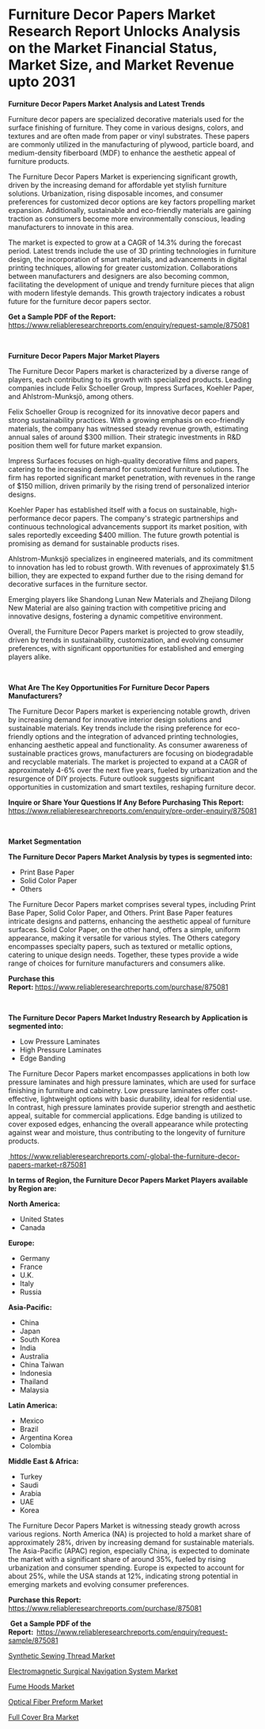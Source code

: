 <p><h1>Furniture Decor Papers Market Research Report Unlocks Analysis on the Market Financial Status, Market Size, and Market Revenue upto 2031</h1></p><p><strong>Furniture Decor Papers Market Analysis and Latest Trends</strong></p>
<p><p>Furniture decor papers are specialized decorative materials used for the surface finishing of furniture. They come in various designs, colors, and textures and are often made from paper or vinyl substrates. These papers are commonly utilized in the manufacturing of plywood, particle board, and medium-density fiberboard (MDF) to enhance the aesthetic appeal of furniture products. </p><p>The Furniture Decor Papers Market is experiencing significant growth, driven by the increasing demand for affordable yet stylish furniture solutions. Urbanization, rising disposable incomes, and consumer preferences for customized decor options are key factors propelling market expansion. Additionally, sustainable and eco-friendly materials are gaining traction as consumers become more environmentally conscious, leading manufacturers to innovate in this area.</p><p>The market is expected to grow at a CAGR of 14.3% during the forecast period. Latest trends include the use of 3D printing technologies in furniture design, the incorporation of smart materials, and advancements in digital printing techniques, allowing for greater customization. Collaborations between manufacturers and designers are also becoming common, facilitating the development of unique and trendy furniture pieces that align with modern lifestyle demands. This growth trajectory indicates a robust future for the furniture decor papers sector.</p></p>
<p><strong>Get a Sample PDF of the Report:&nbsp;</strong> <a href="https://www.reliableresearchreports.com/enquiry/request-sample/875081">https://www.reliableresearchreports.com/enquiry/request-sample/875081</a></p>
<p>&nbsp;</p>
<p><strong>Furniture Decor Papers Major Market Players</strong></p>
<p><p>The Furniture Decor Papers market is characterized by a diverse range of players, each contributing to its growth with specialized products. Leading companies include Felix Schoeller Group, Impress Surfaces, Koehler Paper, and Ahlstrom-Munksjö, among others.</p><p>Felix Schoeller Group is recognized for its innovative decor papers and strong sustainability practices. With a growing emphasis on eco-friendly materials, the company has witnessed steady revenue growth, estimating annual sales of around $300 million. Their strategic investments in R&D position them well for future market expansion.</p><p>Impress Surfaces focuses on high-quality decorative films and papers, catering to the increasing demand for customized furniture solutions. The firm has reported significant market penetration, with revenues in the range of $150 million, driven primarily by the rising trend of personalized interior designs.</p><p>Koehler Paper has established itself with a focus on sustainable, high-performance decor papers. The company's strategic partnerships and continuous technological advancements support its market position, with sales reportedly exceeding $400 million. The future growth potential is promising as demand for sustainable products rises.</p><p>Ahlstrom-Munksjö specializes in engineered materials, and its commitment to innovation has led to robust growth. With revenues of approximately $1.5 billion, they are expected to expand further due to the rising demand for decorative surfaces in the furniture sector.</p><p>Emerging players like Shandong Lunan New Materials and Zhejiang Dilong New Material are also gaining traction with competitive pricing and innovative designs, fostering a dynamic competitive environment.</p><p>Overall, the Furniture Decor Papers market is projected to grow steadily, driven by trends in sustainability, customization, and evolving consumer preferences, with significant opportunities for established and emerging players alike.</p></p>
<p>&nbsp;</p>
<p><strong>What Are The Key Opportunities For Furniture Decor Papers Manufacturers?</strong></p>
<p><p>The Furniture Decor Papers market is experiencing notable growth, driven by increasing demand for innovative interior design solutions and sustainable materials. Key trends include the rising preference for eco-friendly options and the integration of advanced printing technologies, enhancing aesthetic appeal and functionality. As consumer awareness of sustainable practices grows, manufacturers are focusing on biodegradable and recyclable materials. The market is projected to expand at a CAGR of approximately 4-6% over the next five years, fueled by urbanization and the resurgence of DIY projects. Future outlook suggests significant opportunities in customization and smart textiles, reshaping furniture decor.</p></p>
<p><strong>Inquire or Share Your Questions If Any Before Purchasing This Report:</strong> <a href="https://www.reliableresearchreports.com/enquiry/pre-order-enquiry/875081">https://www.reliableresearchreports.com/enquiry/pre-order-enquiry/875081</a></p>
<p>&nbsp;</p>
<p><strong>Market Segmentation</strong></p>
<p><strong>The Furniture Decor Papers Market Analysis by types is segmented into:</strong></p>
<p><ul><li>Print Base Paper</li><li>Solid Color Paper</li><li>Others</li></ul></p>
<p><p>The Furniture Decor Papers market comprises several types, including Print Base Paper, Solid Color Paper, and Others. Print Base Paper features intricate designs and patterns, enhancing the aesthetic appeal of furniture surfaces. Solid Color Paper, on the other hand, offers a simple, uniform appearance, making it versatile for various styles. The Others category encompasses specialty papers, such as textured or metallic options, catering to unique design needs. Together, these types provide a wide range of choices for furniture manufacturers and consumers alike.</p></p>
<p><strong>Purchase this Report:&nbsp;</strong><a href="https://www.reliableresearchreports.com/purchase/875081">https://www.reliableresearchreports.com/purchase/875081</a></p>
<p>&nbsp;</p>
<p><strong>The Furniture Decor Papers Market Industry Research by Application is segmented into:</strong></p>
<p><ul><li>Low Pressure Laminates</li><li>High Pressure Laminates</li><li>Edge Banding</li></ul></p>
<p><p>The Furniture Decor Papers market encompasses applications in both low pressure laminates and high pressure laminates, which are used for surface finishing in furniture and cabinetry. Low pressure laminates offer cost-effective, lightweight options with basic durability, ideal for residential use. In contrast, high pressure laminates provide superior strength and aesthetic appeal, suitable for commercial applications. Edge banding is utilized to cover exposed edges, enhancing the overall appearance while protecting against wear and moisture, thus contributing to the longevity of furniture products.</p></p>
<p><a href="https://www.reliableresearchreports.com/-global-the-furniture-decor-papers-market-r875081">&nbsp;https://www.reliableresearchreports.com/-global-the-furniture-decor-papers-market-r875081</a></p>
<p><strong>In terms of Region, the Furniture Decor Papers Market Players available by Region are:</strong></p>
<p>
    <p> <strong> North America: </strong>
        <ul>
            <li>United States</li>
            <li>Canada</li>
        </ul>
        </p> 
    <p> <strong> Europe: </strong>
        <ul>
            <li>Germany</li>
            <li>France</li>
            <li>U.K.</li>
            <li>Italy</li>
            <li>Russia</li>
        </ul>
        </p> 
    <p> <strong> Asia-Pacific: </strong>
        <ul>
            <li>China</li>
            <li>Japan</li>
            <li>South Korea</li>
            <li>India</li>
            <li>Australia</li>
            <li>China Taiwan</li>
            <li>Indonesia</li>
            <li>Thailand</li>
            <li>Malaysia</li>
        </ul>
        </p> 
    <p> <strong> Latin America: </strong>
        <ul>
            <li>Mexico</li>
            <li>Brazil</li>
            <li>Argentina Korea</li>
            <li>Colombia</li>
        </ul>
        </p> 
    <p> <strong> Middle East & Africa: </strong>
        <ul>
            <li>Turkey</li>
            <li>Saudi</li>
            <li>Arabia</li>
            <li>UAE</li>
            <li>Korea</li>
        </ul>
    </p>
    </p>
<p><p>The Furniture Decor Papers Market is witnessing steady growth across various regions. North America (NA) is projected to hold a market share of approximately 28%, driven by increasing demand for sustainable materials. The Asia-Pacific (APAC) region, especially China, is expected to dominate the market with a significant share of around 35%, fueled by rising urbanization and consumer spending. Europe is expected to account for about 25%, while the USA stands at 12%, indicating strong potential in emerging markets and evolving consumer preferences.</p></p>
<p><strong>Purchase this Report: </strong><a href="https://www.reliableresearchreports.com/purchase/875081">https://www.reliableresearchreports.com/purchase/875081</a></p>
<p>&nbsp;<strong>Get a Sample PDF of the Report:&nbsp;&nbsp;</strong><a href="https://www.reliableresearchreports.com/enquiry/request-sample/875081">https://www.reliableresearchreports.com/enquiry/request-sample/875081</a></p>
<p><strong></strong></p>
<p><p><a href="https://www.linkedin.com/pulse/synthetic-sewing-thread-market-research-report-exploring-jxuoe?trackingId=TnsVNovnSL65GxpCyixzPw%3D%3D">Synthetic Sewing Thread Market</a></p><p><a href="https://www.linkedin.com/pulse/exploring-electromagnetic-surgical-navigation-system-market-kmu0e?trackingId=ij0n09QfQYapYgZ2D%2FpyFg%3D%3D">Electromagnetic Surgical Navigation System Market</a></p><p><a href="https://github.com/nathandecarvalho/Market-Research-Report-List-5/blob/main/fume-hoods-market.md">Fume Hoods Market</a></p><p><a href="https://www.linkedin.com/pulse/optical-fiber-preform-market-growth-outlook-from-2024-2031-fmh9e?trackingId=hEjVJBGbSL%2BGKdZKTaozqA%3D%3D">Optical Fiber Preform Market</a></p><p><a href="https://github.com/julyju69/Market-Research-Report-List-5/blob/main/full-cover-bra-market.md">Full Cover Bra Market</a></p></p>